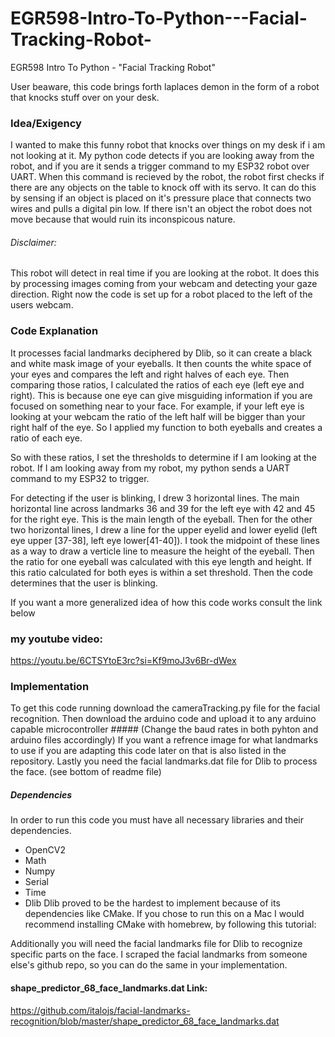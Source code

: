 # EGR598-Intro-To-Python---Facial-Tracking-Robot-
EGR598 Intro To Python - "Facial Tracking Robot"

User beaware, this code brings forth laplaces demon in the form of a robot that knocks stuff over on your desk.

### Idea/Exigency
I wanted to make this funny robot that knocks over things on my desk if i am not looking at it. My python code detects if you are looking away from the robot, and if you are it sends a trigger command to my ESP32 robot over UART. When this command is recieved by the robot, the robot first checks if there are any objects on the table to knock off with its servo. It can do this by sensing if an object is placed on it's pressure place that connects two wires and pulls a digital pin low. If there isn't an object the robot does not move because that would ruin its inconspicous nature.

###### Disclaimer:
This robot will detect in real time if you are looking at the robot. It does this by processing images coming from your webcam and detecting your gaze direction. Right now the code is set up for a robot placed to the left of the users webcam. 

### Code Explanation
It processes facial landmarks deciphered by Dlib, so it can create a black and white mask image of your eyeballs. It then counts the white space of your eyes and compares the left and right halves of each eye. Then comparing those ratios, I calculated the ratios of each eye (left eye and right). This is because one eye can give misguiding information if you are focused on something near to your face. For example, if your left eye is looking at your webcam the ratio of the left half will be bigger than your right half of the eye. So I applied my function to both eyeballs and creates a ratio of each eye.

So with these ratios, I set the thresholds to determine if I am looking at the robot. If I am looking away from my robot, my python sends a UART command to my ESP32 to trigger.

For detecting if the user is blinking, I drew 3 horizontal lines. The main horizontal line across landmarks 36 and 39 for the left eye with 42 and 45 for the right eye. This is the main length of the eyeball. Then for the other two horizontal lines, I drew a line for the upper eyelid and lower eyelid (left eye upper [37-38], left eye lower[41-40]). I took the midpoint of these lines as a way to draw a verticle line to measure the height of the eyeball. Then the ratio for one eyeball was calculated with this eye length and height. If this ratio calculated for both eyes is within a set threshold. Then the code determines that the user is blinking. 


If you want a more generalized idea of how this code works consult the link below 
### my youtube video:
https://youtu.be/6CTSYtoE3rc?si=Kf9moJ3v6Br-dWex

### Implementation
To get this code running download the cameraTracking.py file for the facial recognition.
Then download the arduino code and upload it to any arduino capable microcontroller ##### (Change the baud rates in both pyhton and arduino files accordingly)
If you want a refrence image for what landmarks to use if you are adapting this code later on that is also listed in the repository.
Lastly you need the facial landmarks.dat file for Dlib to process the face. (see bottom of readme file)

##### Dependencies
In order to run this code you must have all necessary libraries and their dependencies.
- OpenCV2
- Math
- Numpy
- Serial
- Time
- Dlib
  Dlib proved to be the hardest to implement because of its dependencies like CMake.
If you chose to run this on a Mac I would recommend installing CMake with homebrew, by following this tutorial:

Additionally you will need the facial landmarks file for Dlib to recognize specific parts on the face.
I scraped the facial landmarks from someone else's github repo, so you can do the same in your implementation.

#### shape_predictor_68_face_landmarks.dat Link:
https://github.com/italojs/facial-landmarks-recognition/blob/master/shape_predictor_68_face_landmarks.dat

